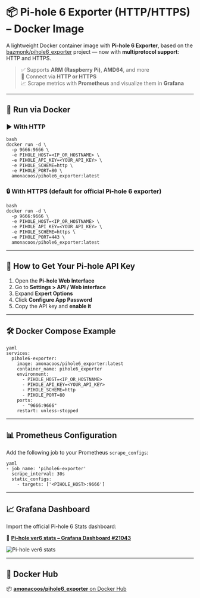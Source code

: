 # 📦 Pi-hole 6 Exporter (HTTP/HTTPS) – Docker Image

A lightweight Docker container image with **Pi-hole 6 Exporter**, based on the [bazmonk/pihole6_exporter](https://github.com/bazmonk/pihole6_exporter) project — now with **multiprotocol support**: HTTP and HTTPS.

> ✅ Supports **ARM (Raspberry Pi)**, **AMD64**, and more  
> 🔐 Connect via **HTTP or HTTPS**  
> 📈 Scrape metrics with **Prometheus** and visualize them in **Grafana**

---

## 🚀 Run via Docker

### ▶️ With HTTP
```
bash
docker run -d \
  -p 9666:9666 \
  -e PIHOLE_HOST=<IP_OR_HOSTNAME> \
  -e PIHOLE_API_KEY=<YOUR_API_KEY> \
  -e PIHOLE_SCHEME=http \
  -e PIHOLE_PORT=80 \
  amonacoos/pihole6_exporter:latest
```

### 🔒 With HTTPS (default for official Pi-hole 6 exporter)
```
bash
docker run -d \
  -p 9666:9666 \
  -e PIHOLE_HOST=<IP_OR_HOSTNAME> \
  -e PIHOLE_API_KEY=<YOUR_API_KEY> \
  -e PIHOLE_SCHEME=https \
  -e PIHOLE_PORT=443 \
  amonacoos/pihole6_exporter:latest
```

---

## 🔑 How to Get Your Pi-hole API Key

1. Open the **Pi-hole Web Interface**
2. Go to **Settings > API / Web interface**
3. Expand **Expert Options**
4. Click **Configure App Password**
5. Copy the API key and **enable it**

---

## 🛠 Docker Compose Example

```
yaml
services:
  pihole6-exporter:
    image: amonacoos/pihole6_exporter:latest
    container_name: pihole6_exporter
    environment:	
      - PIHOLE_HOST=<IP_OR_HOSTNAME>
      - PIHOLE_API_KEY=<YOUR_API_KEY>
      - PIHOLE_SCHEME=http
      - PIHOLE_PORT=80
    ports:
      - "9666:9666"
    restart: unless-stopped
```

---

## 📊 Prometheus Configuration

Add the following job to your Prometheus `scrape_configs`:
```
yaml
- job_name: 'pihole6-exporter'
  scrape_interval: 30s
  static_configs:
    - targets: ['<PIHOLE_HOST>:9666']
```

---

## 📈 Grafana Dashboard

Import the official Pi-hole 6 Stats dashboard:

🔗 [**Pi-hole ver6 stats – Grafana Dashboard #21043**](https://grafana.com/grafana/dashboards/21043-pi-hole-ver6-stats/)

![Pi-hole ver6 stats](https://grafana.com/api/dashboards/21043/images/16250/image)

---

## 🐳 Docker Hub

📦 [**amonacoos/pihole6_exporter** on Docker Hub](https://hub.docker.com/r/amonacoos/pihole6_exporter/)